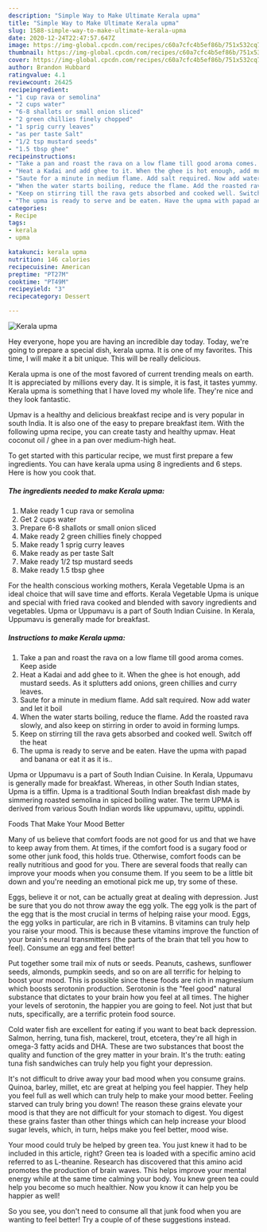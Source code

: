 ```yaml
---
description: "Simple Way to Make Ultimate Kerala upma"
title: "Simple Way to Make Ultimate Kerala upma"
slug: 1588-simple-way-to-make-ultimate-kerala-upma
date: 2020-12-24T22:47:57.647Z
image: https://img-global.cpcdn.com/recipes/c60a7cfc4b5ef86b/751x532cq70/kerala-upma-recipe-main-photo.jpg
thumbnail: https://img-global.cpcdn.com/recipes/c60a7cfc4b5ef86b/751x532cq70/kerala-upma-recipe-main-photo.jpg
cover: https://img-global.cpcdn.com/recipes/c60a7cfc4b5ef86b/751x532cq70/kerala-upma-recipe-main-photo.jpg
author: Brandon Hubbard
ratingvalue: 4.1
reviewcount: 26425
recipeingredient:
- "1 cup rava or semolina"
- "2 cups water"
- "6-8 shallots or small onion sliced"
- "2 green chillies finely chopped"
- "1 sprig curry leaves"
- "as per taste Salt"
- "1/2 tsp mustard seeds"
- "1.5 tbsp ghee"
recipeinstructions:
- "Take a pan and roast the rava on a low flame till good aroma comes. Keep aside"
- "Heat a Kadai and add ghee to it. When the ghee is hot enough, add mustard seeds. As it splutters add onions, green chillies and curry leaves."
- "Saute for a minute in medium flame. Add salt required. Now add water and let it boil"
- "When the water starts boiling, reduce the flame. Add the roasted rava slowly, and also keep on stirring in order to avoid in forming lumps."
- "Keep on stirring till the rava gets absorbed and cooked well. Switch off the heat"
- "The upma is ready to serve and be eaten. Have the upma with papad and banana or eat it as it is.."
categories:
- Recipe
tags:
- kerala
- upma

katakunci: kerala upma 
nutrition: 146 calories
recipecuisine: American
preptime: "PT27M"
cooktime: "PT49M"
recipeyield: "3"
recipecategory: Dessert

---
```



![Kerala upma](https://img-global.cpcdn.com/recipes/c60a7cfc4b5ef86b/751x532cq70/kerala-upma-recipe-main-photo.jpg)

Hey everyone, hope you are having an incredible day today. Today, we're going to prepare a special dish, kerala upma. It is one of my favorites. This time, I will make it a bit unique. This will be really delicious.

Kerala upma is one of the most favored of current trending meals on earth. It is appreciated by millions every day. It is simple, it is fast, it tastes yummy. Kerala upma is something that I have loved my whole life. They're nice and they look fantastic.

Upmav is a healthy and delicious breakfast recipe and is very popular in south India. It is also one of the easy to prepare breakfast item. With the following upma recipe, you can create tasty and healthy upmav. Heat coconut oil / ghee in a pan over medium-high heat.


To get started with this particular recipe, we must first prepare a few ingredients. You can have kerala upma using 8 ingredients and 6 steps. Here is how you cook that.

<!--inarticleads1-->

##### The ingredients needed to make Kerala upma:

1. Make ready 1 cup rava or semolina
1. Get 2 cups water
1. Prepare 6-8 shallots or small onion sliced
1. Make ready 2 green chillies finely chopped
1. Make ready 1 sprig curry leaves
1. Make ready as per taste Salt
1. Make ready 1/2 tsp mustard seeds
1. Make ready 1.5 tbsp ghee


For the health conscious working mothers, Kerala Vegetable Upma is an ideal choice that will save time and efforts. Kerala Vegetable Upma is unique and special with fried rava cooked and blended with savory ingredients and vegetables. Upma or Uppumavu is a part of South Indian Cuisine. In Kerala, Uppumavu is generally made for breakfast. 

<!--inarticleads2-->

##### Instructions to make Kerala upma:

1. Take a pan and roast the rava on a low flame till good aroma comes. Keep aside
1. Heat a Kadai and add ghee to it. When the ghee is hot enough, add mustard seeds. As it splutters add onions, green chillies and curry leaves.
1. Saute for a minute in medium flame. Add salt required. Now add water and let it boil
1. When the water starts boiling, reduce the flame. Add the roasted rava slowly, and also keep on stirring in order to avoid in forming lumps.
1. Keep on stirring till the rava gets absorbed and cooked well. Switch off the heat
1. The upma is ready to serve and be eaten. Have the upma with papad and banana or eat it as it is..


Upma or Uppumavu is a part of South Indian Cuisine. In Kerala, Uppumavu is generally made for breakfast. Whereas, in other South Indian states, Upma is a tiffin. Upma is a traditional South Indian breakfast dish made by simmering roasted semolina in spiced boiling water. The term UPMA is derived from various South Indian words like uppumavu, upittu, uppindi. 

Foods That Make Your Mood Better


Many of us believe that comfort foods are not good for us and that we have to keep away from them. At times, if the comfort food is a sugary food or some other junk food, this holds true. Otherwise, comfort foods can be really nutritious and good for you. There are several foods that really can improve your moods when you consume them. If you seem to be a little bit down and you're needing an emotional pick me up, try some of these.

Eggs, believe it or not, can be actually great at dealing with depression. Just be sure that you do not throw away the egg yolk. The egg yolk is the part of the egg that is the most crucial in terms of helping raise your mood. Eggs, the egg yolks in particular, are rich in B vitamins. B vitamins can truly help you raise your mood. This is because these vitamins improve the function of your brain's neural transmitters (the parts of the brain that tell you how to feel). Consume an egg and feel better!

Put together some trail mix of nuts or seeds. Peanuts, cashews, sunflower seeds, almonds, pumpkin seeds, and so on are all terrific for helping to boost your mood. This is possible since these foods are rich in magnesium which boosts serotonin production. Serotonin is the "feel good" natural substance that dictates to your brain how you feel at all times. The higher your levels of serotonin, the happier you are going to feel. Not just that but nuts, specifically, are a terrific protein food source.

Cold water fish are excellent for eating if you want to beat back depression. Salmon, herring, tuna fish, mackerel, trout, etcetera, they're all high in omega-3 fatty acids and DHA. These are two substances that boost the quality and function of the grey matter in your brain. It's the truth: eating tuna fish sandwiches can truly help you fight your depression. 

It's not difficult to drive away your bad mood when you consume grains. Quinoa, barley, millet, etc are great at helping you feel happier. They help you feel full as well which can truly help to make your mood better. Feeling starved can truly bring you down! The reason these grains elevate your mood is that they are not difficult for your stomach to digest. You digest these grains faster than other things which can help increase your blood sugar levels, which, in turn, helps make you feel better, mood wise.

Your mood could truly be helped by green tea. You just knew it had to be included in this article, right? Green tea is loaded with a specific amino acid referred to as L-theanine. Research has discovered that this amino acid promotes the production of brain waves. This helps improve your mental energy while at the same time calming your body. You knew green tea could help you become so much healthier. Now you know it can help you be happier as well!

So you see, you don't need to consume all that junk food when you are wanting to feel better! Try  a  couple of  of  these  suggestions  instead.

